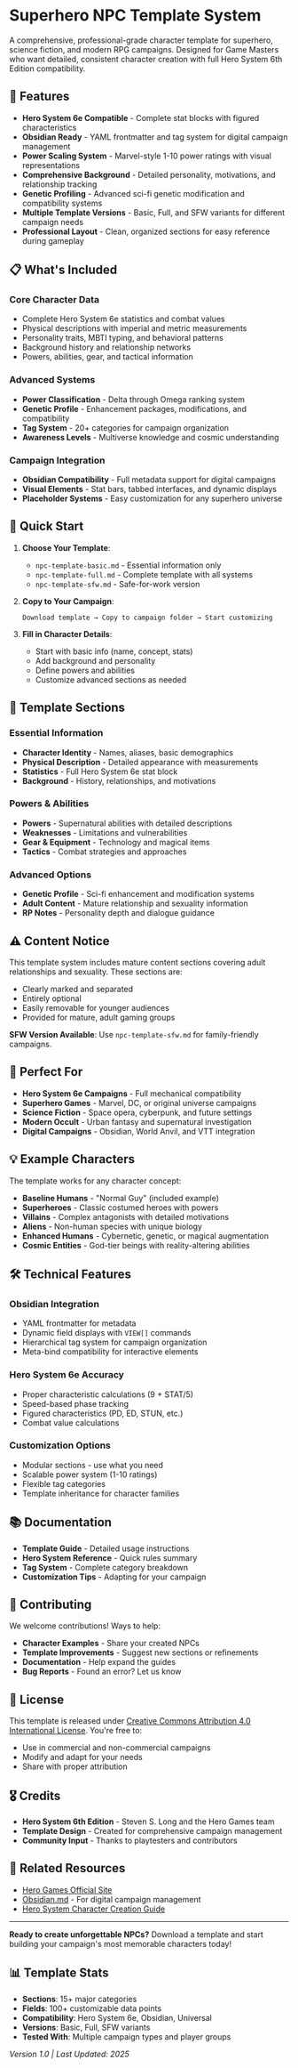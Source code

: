 # Superhero NPC Template System

A comprehensive, professional-grade character template for superhero, science fiction, and modern RPG campaigns. Designed for Game Masters who want detailed, consistent character creation with full Hero System 6th Edition compatibility.

## 🎯 Features

- **Hero System 6e Compatible** - Complete stat blocks with figured characteristics
- **Obsidian Ready** - YAML frontmatter and tag system for digital campaign management
- **Power Scaling System** - Marvel-style 1-10 power ratings with visual representations
- **Comprehensive Background** - Detailed personality, motivations, and relationship tracking
- **Genetic Profiling** - Advanced sci-fi genetic modification and compatibility systems
- **Multiple Template Versions** - Basic, Full, and SFW variants for different campaign needs
- **Professional Layout** - Clean, organized sections for easy reference during gameplay

## 📋 What's Included

### Core Character Data
- Complete Hero System 6e statistics and combat values
- Physical descriptions with imperial and metric measurements
- Personality traits, MBTI typing, and behavioral patterns
- Background history and relationship networks
- Powers, abilities, gear, and tactical information

### Advanced Systems
- **Power Classification** - Delta through Omega ranking system
- **Genetic Profile** - Enhancement packages, modifications, and compatibility
- **Tag System** - 20+ categories for campaign organization
- **Awareness Levels** - Multiverse knowledge and cosmic understanding

### Campaign Integration
- **Obsidian Compatibility** - Full metadata support for digital campaigns
- **Visual Elements** - Stat bars, tabbed interfaces, and dynamic displays
- **Placeholder Systems** - Easy customization for any superhero universe

## 🚀 Quick Start

1. **Choose Your Template**:
   - `npc-template-basic.md` - Essential information only
   - `npc-template-full.md` - Complete template with all systems
   - `npc-template-sfw.md` - Safe-for-work version

2. **Copy to Your Campaign**:
   ```
   Download template → Copy to campaign folder → Start customizing
   ```

3. **Fill in Character Details**:
   - Start with basic info (name, concept, stats)
   - Add background and personality
   - Define powers and abilities
   - Customize advanced sections as needed

## 📖 Template Sections

### Essential Information
- **Character Identity** - Names, aliases, basic demographics
- **Physical Description** - Detailed appearance with measurements
- **Statistics** - Full Hero System 6e stat block
- **Background** - History, relationships, and motivations

### Powers & Abilities
- **Powers** - Supernatural abilities with detailed descriptions
- **Weaknesses** - Limitations and vulnerabilities
- **Gear & Equipment** - Technology and magical items
- **Tactics** - Combat strategies and approaches

### Advanced Options
- **Genetic Profile** - Sci-fi enhancement and modification systems
- **Adult Content** - Mature relationship and sexuality information
- **RP Notes** - Personality depth and dialogue guidance

## ⚠️ Content Notice

This template system includes mature content sections covering adult relationships and sexuality. These sections are:
- Clearly marked and separated
- Entirely optional
- Easily removable for younger audiences
- Provided for mature, adult gaming groups

**SFW Version Available**: Use `npc-template-sfw.md` for family-friendly campaigns.

## 🎲 Perfect For

- **Hero System 6e Campaigns** - Full mechanical compatibility
- **Superhero Games** - Marvel, DC, or original universe campaigns
- **Science Fiction** - Space opera, cyberpunk, and future settings
- **Modern Occult** - Urban fantasy and supernatural investigation
- **Digital Campaigns** - Obsidian, World Anvil, and VTT integration

## 💡 Example Characters

The template works for any character concept:

- **Baseline Humans** - "Normal Guy" (included example)
- **Superheroes** - Classic costumed heroes with powers
- **Villains** - Complex antagonists with detailed motivations
- **Aliens** - Non-human species with unique biology
- **Enhanced Humans** - Cybernetic, genetic, or magical augmentation
- **Cosmic Entities** - God-tier beings with reality-altering abilities

## 🛠️ Technical Features

### Obsidian Integration
- YAML frontmatter for metadata
- Dynamic field displays with `VIEW[]` commands
- Hierarchical tag system for campaign organization
- Meta-bind compatibility for interactive elements

### Hero System 6e Accuracy
- Proper characteristic calculations (9 + STAT/5)
- Speed-based phase tracking
- Figured characteristics (PD, ED, STUN, etc.)
- Combat value calculations

### Customization Options
- Modular sections - use what you need
- Scalable power system (1-10 ratings)
- Flexible tag categories
- Template inheritance for character families

## 📚 Documentation

- **Template Guide** - Detailed usage instructions
- **Hero System Reference** - Quick rules summary
- **Tag System** - Complete category breakdown
- **Customization Tips** - Adapting for your campaign

## 🤝 Contributing

We welcome contributions! Ways to help:
- **Character Examples** - Share your created NPCs
- **Template Improvements** - Suggest new sections or refinements
- **Documentation** - Help expand the guides
- **Bug Reports** - Found an error? Let us know

## 📄 License

This template is released under [Creative Commons Attribution 4.0 International License](LICENSE). You're free to:
- Use in commercial and non-commercial campaigns
- Modify and adapt for your needs
- Share with proper attribution

## 🎖️ Credits

- **Hero System 6th Edition** - Steven S. Long and the Hero Games team
- **Template Design** - Created for comprehensive campaign management
- **Community Input** - Thanks to playtesters and contributors

## 🔗 Related Resources

- [Hero Games Official Site](https://www.herogames.com/)
- [Obsidian.md](https://obsidian.md/) - For digital campaign management
- [Hero System Character Creation Guide](docs/hero-system-reference.md)

---

**Ready to create unforgettable NPCs?** Download a template and start building your campaign's most memorable characters today!

## 📊 Template Stats

- **Sections**: 15+ major categories
- **Fields**: 100+ customizable data points
- **Compatibility**: Hero System 6e, Obsidian, Universal
- **Versions**: Basic, Full, SFW variants
- **Tested With**: Multiple campaign types and player groups

*Version 1.0 | Last Updated: 2025*
